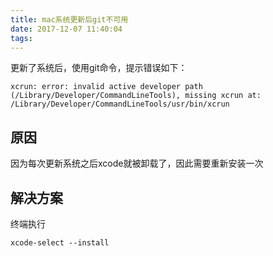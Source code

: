 ```yaml
---
title: mac系统更新后git不可用
date: 2017-12-07 11:40:04
tags:
---
```

更新了系统后，使用git命令，提示错误如下：
```
xcrun: error: invalid active developer path (/Library/Developer/CommandLineTools), missing xcrun at: /Library/Developer/CommandLineTools/usr/bin/xcrun
```
## 原因

因为每次更新系统之后xcode就被卸载了，因此需要重新安装一次

## 解决方案

终端执行
```
xcode-select --install
```

